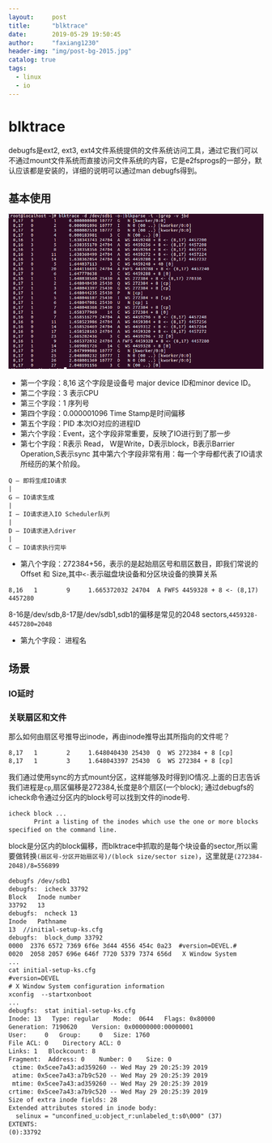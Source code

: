 ```yaml
---
layout:     post
title:      "blktrace"
date:       2019-05-29 19:50:45
author:     "faxiang1230"
header-img: "img/post-bg-2015.jpg"
catalog: true
tags:
  - linux
  - io
---
```

# blktrace
debugfs是ext2, ext3, ext4文件系统提供的文件系统访问工具，通过它我们可以不通过mount文件系统而直接访问文件系统的内容，它是e2fsprogs的一部分，默认应该都是安装的，详细的说明可以通过man debugfs得到。
## 基本使用

![image](../images/blktrace-1.png)

-    第一个字段：8,16 这个字段是设备号 major device ID和minor device ID。
-    第二个字段：3 表示CPU
-    第三个字段：1 序列号
-    第四个字段：0.000001096 Time Stamp是时间偏移
-    第五个字段：PID 本次IO对应的进程ID
-    第六个字段：Event，这个字段非常重要，反映了IO进行到了那一步
-    第七个字段：R表示 Read， W是Write，D表示block，B表示Barrier Operation,S表示sync
其中第六个字段非常有用：每一个字母都代表了IO请求所经历的某个阶段。
```
Q – 即将生成IO请求
|
G – IO请求生成
|
I – IO请求进入IO Scheduler队列
|
D – IO请求进入driver
|
C – IO请求执行完毕
```
-    第八个字段：272384+56，表示的是起始扇区号和扇区数目，即我们常说的Offset 和 Size,其中`<-`表示磁盘块设备和分区块设备的换算关系
```
8,16   1        9     1.665372032 24704  A FWFS 4459328 + 8 <- (8,17) 4457280
```
8-16是/dev/sdb,8-17是/dev/sdb1,sdb1的偏移是常见的2048 sectors,`4459328-4457280=2048`
-    第九个字段： 进程名

## 场景
### IO延时
### 关联扇区和文件
那么如何由扇区号推导出inode，再由inode推导出其所指向的文件呢？
```
8,17   1        2     1.648040430 25430  Q  WS 272384 + 8 [cp]
8,17   1        3     1.648043397 25430  G  WS 272384 + 8 [cp]
```
我们通过使用sync的方式mount分区，这样能够及时得到IO情况.上面的日志告诉我们进程是`cp`,扇区偏移是272384,长度是8个扇区(一个block);
通过debugfs的icheck命令通过分区内的block号可以找到文件的inode号.
```
icheck block ...
       Print a listing of the inodes which use the one or more blocks specified on the command line.
```
block是分区内的block偏移，而blktrace中抓取的是每个块设备的sector,所以需要做转换`(扇区号-分区开始扇区号)/(block size/sector size)`，这里就是`(272384-2048)/8=556899`
```
debugfs /dev/sdb1
debugfs:  icheck 33792
Block	Inode number
33792	13
debugfs:  ncheck 13
Inode	Pathname
13	//initial-setup-ks.cfg
debugfs:  block_dump 33792
0000  2376 6572 7369 6f6e 3d44 4556 454c 0a23  #version=DEVEL.#
0020  2058 2057 696e 646f 7720 5379 7374 656d   X Window System
...
cat initial-setup-ks.cfg
#version=DEVEL
# X Window System configuration information
xconfig  --startxonboot
...
debugfs:  stat initial-setup-ks.cfg
Inode: 13   Type: regular    Mode:  0644   Flags: 0x80000
Generation: 7190620    Version: 0x00000000:00000001
User:     0   Group:     0   Size: 1760
File ACL: 0    Directory ACL: 0
Links: 1   Blockcount: 8
Fragment:  Address: 0    Number: 0    Size: 0
 ctime: 0x5cee7a43:ad359260 -- Wed May 29 20:25:39 2019
 atime: 0x5cee7a43:a7b9c520 -- Wed May 29 20:25:39 2019
 mtime: 0x5cee7a43:ad359260 -- Wed May 29 20:25:39 2019
crtime: 0x5cee7a43:a7b9c520 -- Wed May 29 20:25:39 2019
Size of extra inode fields: 28
Extended attributes stored in inode body:
  selinux = "unconfined_u:object_r:unlabeled_t:s0\000" (37)
EXTENTS:
(0):33792
```

